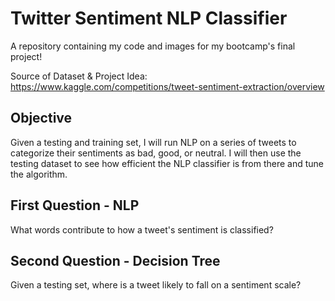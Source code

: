 # Twitter Sentiment NLP Classifier
A repository containing my code and images for my bootcamp's final project!

Source of Dataset & Project Idea: https://www.kaggle.com/competitions/tweet-sentiment-extraction/overview

## Objective
Given a testing and training set, I will run NLP on a series of tweets to categorize their sentiments as bad, good, or neutral. I will then use the testing dataset to see how efficient the NLP classifier is from there and tune the algorithm.

## First Question - NLP
What words contribute to how a tweet's sentiment is classified?

## Second Question - Decision Tree
Given a testing set, where is a tweet likely to fall on a sentiment scale? 
